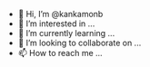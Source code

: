 - 👋 Hi, I’m @kankamonb
- 👀 I’m interested in ...
- 🌱 I’m currently learning ...
- 💞️ I’m looking to collaborate on ...
- 📫 How to reach me ...

<!---
kankamonb/kankamonb is a ✨ special ✨ repository because its `README.md` (this file) appears on your GitHub profile.
You can click the Preview link to take a look at your changes.
--->
